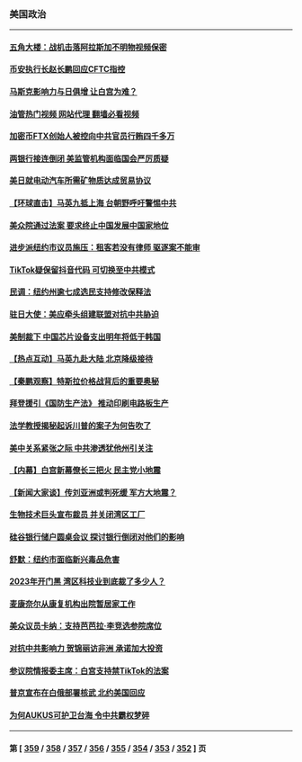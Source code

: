 ### 美国政治
---
#### [五角大楼：战机击落阿拉斯加不明物视频保密](../../pages/ncid1078159/n13960452.md?03290445) 
#### [币安执行长赵长鹏回应CFTC指控](../../pages/ncid1078159/n13960450.md?03290445) 
#### [马斯克影响力与日俱增 让白宫为难？](../../pages/ncid1078159/n13960388.md?03290445) 
#### [油管热门视频 网站代理 翻墙必看视频](http://138.2.39.72:81/youtube.html?epic-marker?03290445)
#### [加密币FTX创始人被控向中共官员行贿四千多万](../../pages/ncid1078159/n13960411.md?03290445) 
#### [两银行接连倒闭 美监管机构面临国会严厉质疑](../../pages/ncid1078159/n13960364.md?03290445) 
#### [美日就电动汽车所需矿物质达成贸易协议](../../pages/ncid1078159/n13960216.md?03290445) 
#### [【环球直击】马英九抵上海 台朝野呼吁警惕中共](../../pages/ncid1078159/n13959852.md?03290445) 
#### [美众院通过法案 要求终止中国发展中国家地位](../../pages/ncid1078159/n13960127.md?03290445) 
#### [进步派纽约市议员施压：租客若没有律师 驱逐案不能审](../../pages/ncid1078159/n13960028.md?03290445) 
#### [TikTok疑保留抖音代码 可切换至中共模式](../../pages/ncid1078159/n13960112.md?03290445) 
#### [民调：纽约州逾七成选民支持修改保释法](../../pages/ncid1078159/n13960032.md?03290445) 
#### [驻日大使：美应牵头组建联盟对抗中共胁迫](../../pages/ncid1078159/n13959857.md?03290445) 
#### [美制裁下 中国芯片设备支出明年将低于韩国](../../pages/ncid1078159/n13959924.md?03290445) 
#### [【热点互动】马英九赴大陆 北京降级接待](../../pages/ncid1078159/n13959869.md?03290445) 
#### [【秦鹏观察】特斯拉价格战背后的重要奥秘](../../pages/ncid1078159/n13959896.md?03290445) 
#### [拜登援引《国防生产法》 推动印刷电路板生产](../../pages/ncid1078159/n13959885.md?03290445) 
#### [法学教授揭秘起诉川普的案子为何告吹了](../../pages/ncid1078159/n13959734.md?03290445) 
#### [美中关系紧张之际 中共渗透犹他州引关注](../../pages/ncid1078159/n13959687.md?03290445) 
#### [【内幕】白宫新幕僚长三把火 民主党小地震](../../pages/ncid1078159/n13959811.md?03290445) 
#### [【新闻大家谈】传刘亚洲或判死缓 军方大地震？](../../pages/ncid1078159/n13959682.md?03290445) 
#### [生物技术巨头宣布裁员 并关闭湾区工厂](../../pages/ncid1078159/n13959413.md?03290445) 
#### [硅谷银行储户圆桌会议 探讨银行倒闭对他们的影响](../../pages/ncid1078159/n13959388.md?03290445) 
#### [舒默：纽约市面临新兴毒品危害](../../pages/ncid1078159/n13959351.md?03290445) 
#### [2023年开门黑  湾区科技业到底裁了多少人？](../../pages/ncid1078159/n13959378.md?03290445) 
#### [麦康奈尔从康复机构出院暂居家工作](../../pages/ncid1078159/n13959174.md?03290445) 
#### [美众议员卡纳：支持芭芭拉‧李竞选参院席位](../../pages/ncid1078159/n13959153.md?03290445) 
#### [对抗中共影响力 贺锦丽访非洲 承诺加大投资](../../pages/ncid1078159/n13959086.md?03290445) 
#### [参议院情报委主席：白宫支持禁TikTok的法案](../../pages/ncid1078159/n13959040.md?03290445) 
#### [普京宣布在白俄部署核武 北约美国回应](../../pages/ncid1078159/n13958997.md?03290445) 
#### [为何AUKUS可护卫台海 令中共霸权梦碎](../../pages/ncid1078159/n13958063.md?03290445) 

---
#### 第 [ [359](./359.md?03290445) / [358](./358.md?03290445) / [357](./357.md?03290445) / [356](./356.md?03290445) / [355](./355.md?03290445) / [354](./354.md?03290445) / [353](./353.md?03290445) / [352](./352.md?03290445) ] 页
